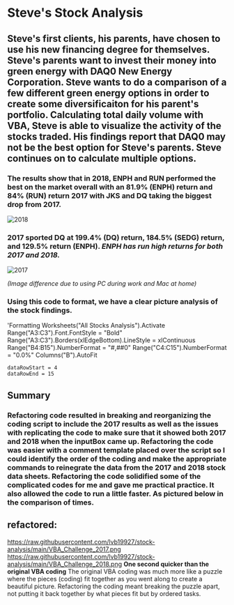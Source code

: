 # Steve's Stock Analysis
## Steve's first clients, his parents, have chosen to use his new financing degree for themselves. Steve's parents want to invest their money into green energy with DAQ0 New Energy Corporation. Steve wants to do a comparison of a few different green energy options in order to create some diversificaiton for his parent's portfolio. Calculating total daily volume with VBA, Steve is able to visualize the activity of the stocks traded. His findings report that DAQ0 may not be the best option for Steve's parents. Steve continues on to calculate multiple options. 
### The results show that in 2018, ENPH and RUN performed the best on the market overall with an 81.9% (ENPH) return and 84% (RUN) return 2017 with JKS and DQ taking the biggest drop from 2017.
![2018](https://user-images.githubusercontent.com/117100491/207067237-90a72904-15d2-42fa-ad08-3f718551ad27.PNG)

### 2017 sported DQ at 199.4% (DQ) return, 184.5% (SEDG) return, and 129.5% return (ENPH). *ENPH has run high returns for both 2017 and 2018.*

![2017](https://user-images.githubusercontent.com/117100491/207066975-fa271076-3d9d-4a64-ae9b-3df61a6bc617.PNG)

*(Image difference due to using PC during work and Mac at home)*
 
 ### Using this code to format, we have a clear picture analysis of the stock findings.
 'Formatting
    Worksheets("All Stocks Analysis").Activate
    Range("A3:C3").Font.FontStyle = "Bold"
    Range("A3:C3").Borders(xlEdgeBottom).LineStyle = xlContinuous
    Range("B4:B15").NumberFormat = "#,##0"
    Range("C4:C15").NumberFormat = "0.0%"
    Columns("B").AutoFit

    dataRowStart = 4
    dataRowEnd = 15
## Summary
### Refactoring code resulted in breaking and reorganizing the coding script to include the 2017 results as well as the issues with replicating the code to make sure that it showed both 2017 and 2018 when the inputBox came up. Refactoring the code was easier with a comment template placed over the script so I could identify the order of the coding and make the appropriate commands to reinegrate the data from the 2017 and 2018 stock data sheets. Refactoring the code solidified some of the complicated codes for me and gave me practical practice. It also allowed the code to run a little faster. As pictured below in the comparison of times.
## refactored: 
https://raw.githubusercontent.com/lvb19927/stock-analysis/main/VBA_Challenge_2017.png
https://raw.githubusercontent.com/lvb19927/stock-analysis/main/VBA_Challenge_2018.png
**One second quicker than the original VBA coding**
The original VBA coding was much more like a puzzle where the pieces (coding) fit together as you went along to create a beautiful picture. Refactoring the coding meant breaking the puzzle apart, not putting it back together by what pieces fit but by ordered tasks.
